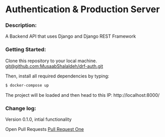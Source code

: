 # Authentication & Production Server

### Description:
A Backend API that uses Django and Django REST Framework

### Getting Started:
Clone this repository to your local machine. [git@github.com:MusaabShalaldeh/drf-auth.git]()

Then, install all required dependencies by typing:

```bash
$ docker-compose up
```
The project will be loaded and then head to this IP: http://localhost:8000/

### Change log:
Version 0.1.0, intial functionality


Open Pull Requests
[Pull Request One](https://github.com/MusaabShalaldeh/drf-auth/pull/1)
